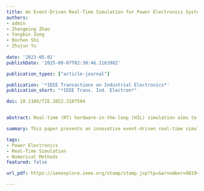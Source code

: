 ```yaml
---
title: An Event-Driven Real-Time Simulation for Power Electronics Systems Based on Discrete Hybrid Time-Step Algorithm
authors:
- admin
- Zhengming Zhao
- Yangbin Zeng
- Bochen Shi
- Zhujun Yu
  
date: '2023-05-01'
publishDate: '2025-08-07T02:30:46.116398Z'

publication_types: ["article-journal"]

publication: '*IEEE Transactions on Industrial Electronics*'
publication_short: "*IEEE Trans. Ind. Electron*"

doi: 10.1109/TIE.2022.3187594


abstract: Real-time (RT) hardware-in-the-loop (HIL) simulation aims to speed up the validation process for power electronic systems (PES). The complex PESs with high switching frequency constitute some of the most challenging applications in RT-HIL. Conventional RT-HIL relies on adding extra expensive computing hardware to achieve submicrosecond step size, reducing errors caused by unavoidable sampling delays. This article proposes a CPU-based event-driven RT (EDRT) simulation framework by improving the algorithm rather than using additional hardware. The framework consists of two parts: 1) the synchronous-cycle event detection sampling method, which eliminates the delay error by detecting switching events; and 2) the discrete hybrid time-step numerical algorithm, which combines variable and fixed step-size simulation to improve the calculation efficiency and uses the ideal model to improve the modeling accuracy. The proposed framework is applied to a power electronic transformer with 24 switches and a 20 kHz switching frequency as a simulated case. Comparing the proposed simulation results with experimental results and other simulation results, the proposed EDRT framework can achieve the same numerical accuracy as the offline simulation but only requires 1/36 of the computation time. Furthermore, the hardware cost to achieve the same computational scale is reduced to 1/20 of the conventional HIL.

summary: This paper presents an innovative event-driven real-time simulation framework for power electronic systems, significantly enhancing simulation efficiency and accuracy while reducing hardware costs.

tags:
- Power Electronics
- Real-Time Simulation
- Numerical Methods
featured: false

url_pdf: https://ieeexplore.ieee.org/stamp/stamp.jsp?tp=&arnumber=9819434

---
```

